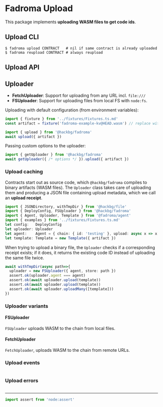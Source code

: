 # Fadroma Upload

This package implements **uploading WASM files to get code ids**.

## Upload CLI

```shell
$ fadroma upload CONTRACT   # nil if same contract is already uploaded
$ fadroma reupload CONTRACT # always reupload
```

## Upload API

## Uploader

* **FetchUploader**: Support for uploading from any URL incl. `file:///`
* **FSUploader**: Support for uploading files from local FS with `node:fs`.

Uploading with default configuration (from environment variables):

```typescript
import { fixture } from '../fixtures/Fixtures.ts.md'
const artifact = fixture('fadroma-example-kv@HEAD.wasm') // replace with path to your binary

import { upload } from '@hackbg/fadroma'
await upload({ artifact })
```

Passing custom options to the uploader:

```typescript
import { getUploader } from '@hackbg/fadroma'
await getUploader({ /* options */ }).upload({ artifact })
```

### Upload caching

Contracts start out as source code, which `@hackbg/fadroma` compiles to binary artifacts
(WASM files). The `Uploader` class takes care of uploading them and producing a JSON file
containing upload metadata, which we call an **upload receipt**.

```typescript
import { JSONDirectory, withTmpDir } from '@hackbg/file'
import { DeployConfig, FSUploader } from '@hackbg/fadroma'
import { Agent, Uploader, Template } from '@fadroma/agent'
import { examples } from '../fixtures/Fixtures.ts.md'
let config:   DeployConfig
let uploader: Uploader
let agent:    Agent = { chain: { id: 'testing' }, upload: async x => x }
let template: Template = new Template({ artifact })
```

When trying to upload a binary file, the `Uploader` checks if a corresponding receipt exists;
if it does, it returns the existing code ID instead of uploading the same file twice.

```typescript
await withTmpDir(async path=>{
  uploader = new FSUploader({ agent, store: path })
  assert.ok(uploader.agent === agent)
  assert.ok(await uploader.upload(template))
  assert.ok(await uploader.upload(template))
  assert.ok(await uploader.uploadMany([template]))
})
```

### Uploader variants

#### FSUploader

`FSUploader` uploads WASM to the chain from local files.

#### FetchUploader

`FetchUploader`, uploads WASM to the chain from remote URLs.

### Upload events

```typescript
```

### Upload errors

```typescript
```

---

```typescript
import assert from 'node:assert'
```
